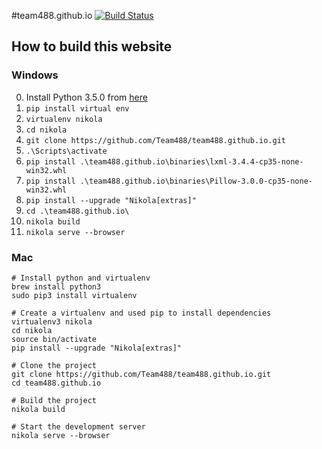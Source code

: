 #team488.github.io [![Build Status](https://travis-ci.org/Team488/team488.github.io.svg?branch=master)](https://travis-ci.org/Team488/team488.github.io)

## How to build this website

### Windows
0. Install Python 3.5.0 from [here](https://www.python.org/downloads/)
0. `pip install virtual env`
0. `virtualenv nikola`
0. `cd nikola`
0. `git clone https://github.com/Team488/team488.github.io.git`
0. `.\Scripts\activate`
0. `pip install .\team488.github.io\binaries\lxml-3.4.4-cp35-none-win32.whl`
0. `pip install .\team488.github.io\binaries\Pillow-3.0.0-cp35-none-win32.whl`
0. `pip install --upgrade "Nikola[extras]"`
0. `cd .\team488.github.io\`
0. `nikola build`
0. `nikola serve --browser`

### Mac
````
# Install python and virtualenv
brew install python3
sudo pip3 install virtualenv

# Create a virtualenv and used pip to install dependencies
virtualenv3 nikola
cd nikola
source bin/activate
pip install --upgrade "Nikola[extras]"

# Clone the project
git clone https://github.com/Team488/team488.github.io.git
cd team488.github.io

# Build the project
nikola build

# Start the development server
nikola serve --browser
````
